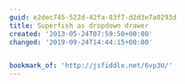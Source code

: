 ```yaml
---
guid: e2dec745-522d-42fa-83f7-d2d3e7a0293d
title: Superfish as dropdown drawer
created: '2013-05-24T07:59:50+00:00'
changed: '2019-09-24T14:44:15+00:00'


bookmark_of: 'http://jsfiddle.net/6vp3U/'
---
```




